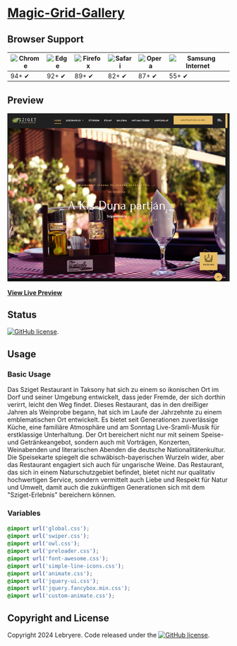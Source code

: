 # [Magic-Grid-Gallery](https://lebryere.github.io/Sziget-etterem/)

## Browser Support

![Chrome](https://raw.githubusercontent.com/alrra/browser-logos/master/src/chrome/chrome_48x48.png) | ![Edge](https://raw.githubusercontent.com/alrra/browser-logos/master/src/edge/edge_48x48.png) | ![Firefox](https://raw.githubusercontent.com/alrra/browser-logos/master/src/firefox/firefox_48x48.png) | ![Safari](https://raw.githubusercontent.com/alrra/browser-logos/master/src/safari/safari_48x48.png) | ![Opera](https://raw.githubusercontent.com/alrra/browser-logos/master/src/opera/opera_48x48.png) | ![Samsung Internet](https://raw.githubusercontent.com/alrra/browser-logos/master/src/samsung-internet/samsung-internet_48x48.png)
--- | --- | --- | --- | --- | --- |
94+ ✔ | 92+ ✔ | 89+ ✔ | 82+ ✔ | 87+ ✔ | 55+ ✔ |

## Preview

[![Resume Preview](preview.png)](https://lebryere.github.io/Sziget-etterem/)

**[View Live Preview](https://lebryere.github.io/Sziget-etterem/)**

## Status

[![GitHub license](https://img.shields.io/badge/license-MIT-green?&style=plastic)](https://raw.githubusercontent.com/LeBryere/Sziget-etteremmaster/LICENSE).

## Usage

### Basic Usage


Das Sziget Restaurant in Taksony hat sich zu einem so ikonischen Ort im Dorf und seiner Umgebung entwickelt, dass jeder Fremde, der sich dorthin verirrt, leicht den Weg findet. Dieses Restaurant, das in den dreißiger Jahren als Weinprobe begann, hat sich im Laufe der Jahrzehnte zu einem emblematischen Ort entwickelt. Es bietet seit Generationen zuverlässige Küche, eine familiäre Atmosphäre und am Sonntag Live-Sramli-Musik für erstklassige Unterhaltung. Der Ort bereichert nicht nur mit seinem Speise- und Getränkeangebot, sondern auch mit Vorträgen, Konzerten, Weinabenden und literarischen Abenden die deutsche Nationalitätenkultur. Die Speisekarte spiegelt die schwäbisch-bayerischen Wurzeln wider, aber das Restaurant engagiert sich auch für ungarische Weine. Das Restaurant, das sich in einem Naturschutzgebiet befindet, bietet nicht nur qualitativ hochwertigen Service, sondern vermittelt auch Liebe und Respekt für Natur und Umwelt, damit auch die zukünftigen Generationen sich mit dem "Sziget-Erlebnis" bereichern können.

### Variables
```css
@import url('global.css');
@import url('swiper.css');
@import url('owl.css');
@import url('preloader.css');
@import url('font-awesome.css');
@import url('simple-line-icons.css');
@import url('animate.css');
@import url('jquery-ui.css');
@import url('jquery.fancybox.min.css');
@import url('custom-animate.css');
```

## Copyright and License

Copyright 2024 Lebryere. Code released under the [![GitHub license](https://img.shields.io/badge/license-MIT-green?&style=plastic)](https://raw.githubusercontent.com/LeBryere/Sziget-etteremmaster/LICENSE).
